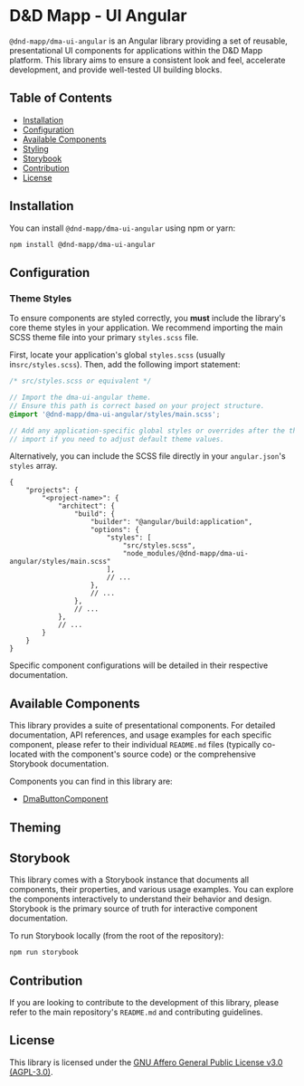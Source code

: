 # D&D Mapp - UI Angular

`@dnd-mapp/dma-ui-angular` is an Angular library providing a set of reusable, presentational UI components for applications within the D&D Mapp platform. This library aims to ensure a consistent look and feel, accelerate development, and provide well-tested UI building blocks.

## Table of Contents

*   [Installation](#installation)
*   [Configuration](#configuration)
*   [Available Components](#available-components)
*   [Styling](#styling)
*   [Storybook](#storybook)
*   [Contribution](#contribution)
*   [License](#license)

## Installation

You can install `@dnd-mapp/dma-ui-angular` using npm or yarn:

```bash
npm install @dnd-mapp/dma-ui-angular
```

## Configuration

### Theme Styles

To ensure components are styled correctly, you **must** include the library's core theme styles in your application. We recommend importing the main SCSS theme file into your primary `styles.scss` file.

First, locate your application's global `styles.scss` (usually in`src/styles.scss`). Then, add the following import statement:

```scss
/* src/styles.scss or equivalent */

// Import the dma-ui-angular theme.
// Ensure this path is correct based on your project structure.
@import '@dnd-mapp/dma-ui-angular/styles/main.scss';

// Add any application-specific global styles or overrides after the theme
// import if you need to adjust default theme values.
```

Alternatively, you can include the SCSS file directly in your `angular.json`'s `styles` array.

```json5
{
    "projects": {
        "<project-name>": {
            "architect": {
                "build": {
                    "builder": "@angular/build:application",
                    "options": {
                        "styles": [
                            "src/styles.scss",
                            "node_modules/@dnd-mapp/dma-ui-angular/styles/main.scss"
                        ],
                        // ...
                    },
                    // ...
                },
                // ...
            },
            // ...
        }
    }
}
```

Specific component configurations will be detailed in their respective documentation.

## Available Components

This library provides a suite of presentational components. For detailed documentation, API references, and usage examples for each specific component, please refer to their individual `README.md` files (typically co-located with the component's source code) or the comprehensive Storybook documentation.

Components you can find in this library are:

*  [DmaButtonComponent](src/lib/button/README.md)

## Theming

## Storybook

This library comes with a Storybook instance that documents all components, their properties, and various usage examples. You can explore the components interactively to understand their behavior and design. Storybook is the primary source of truth for interactive component documentation.

To run Storybook locally (from the root of the repository):

```bash
npm run storybook
```

## Contribution

If you are looking to contribute to the development of this library, please refer to the main repository's `README.md` and contributing guidelines.

## License

This library is licensed under the [GNU Affero General Public License v3.0 (AGPL-3.0)](../../LICENSE).
